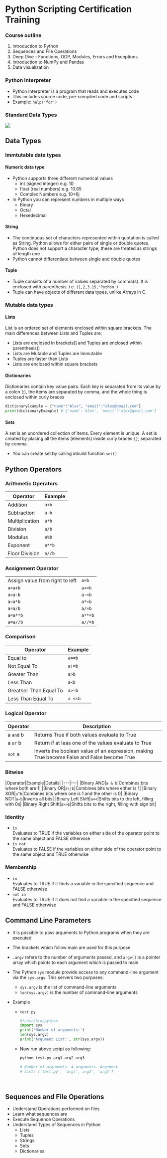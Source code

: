 # Python Scripting Certification Training

### Course outline
1. Introduction to Python
2. Sequences and File Operations
3. Deep Dive - Functions, OOP, Modules, Errors and Exceptions
4. Introduction to NumPy and Pandas
5. Data visualization

### Python Interpreter
- Python Interpreter is a program that reads and executes code
- This includes source code, pre-compiled code and scripts
- Example: `help('for')`

### Standard Data Types
![](img/datatypes.png)

## Data Types

### Immtutable data types
#### Numeric data type
- Python supports three different numerical values
  - int (signed integer) e.g. 10
  - float (real numbers) e.g. 10.65
  - Complex Numbers e.g. 10+6j
- In Python you can represent numbers in multiple ways
  - Binary
  - Octal
  - Hexedecimal

#### String
- The continuous set of characters represented within quotation is called as String. Python allows for either pairs of single or double quotes. Python does not support a character type, these are treated as strings of length one
- Python cannot differentiate between single and double quotes

#### Tuple
- Tuple consists of a number of values separated by comma(s). It is enclosed with parenthesis. i.e. `(1,2,3.15,'Python')`
- Tuple can have objects of different data types, unlike Arrays in C.

### Mutable data types
#### Lists
List is an ordered set of elements enclosed within square brackets. The main differences between Lists and Tuples are:
- Lists are enclosed in brackets[] and Tuples are enclosed within parenthesis()
- Lists are Mutable and Tuples are Immutable
- Tuples are faster than Lists
- Lists are enclosed within square brackets

#### Dictionaries
Dictionaries contain key value pairs. Each key is separated from its value by a colon (:), the items are separated by comma, and the whole thing is enclosed within curly braces
```python
dictionaryExample = {"name":"Alex", "email":"alex@gmail.com"}
print(dictionaryExample) # {'name':'Alex', 'email':'alex@gmail.com'}
```

#### Sets
A set is an unordered collection of items. Every element is unique. A set is created by placing all the items (elements) inside curly braces `{}`, separated by comma.
- You can create set by calling inbuild function `set()`

## Python Operators
### Arithmetic Operators
|Operator|Example|
|---|---|
|Addition|`a+b`|
|Subtraction|`a-b`|
|Multiplication|`a*b`|
|Division|`a/b`|
|Modulus|`a%b`|
|Exponent|`a**b`|
|Floor Division|`a//b`|

### Assignment Operator
|||
|---|---|
|Assign value from right to left|`a=b`|
|`a=a+b`|`a+=b`|
|`a=a-b`|`a-=b`|
|`a=a*b`|`a*=b`|
|`a=a/b`|`a/=b`|
|`a=a**b`|`a**=b`|
|`a=a//b`|`a//=b`|

### Comparison
|Operator|Example|
|---|---|
|Equal to|`a==b`|
|Not Equal To|`a!=b`|
|Greater Than|`a>b`|
|Less Than|`a<b`|
|Greather Than Equal To|`a>=b`|
|Less Than Equal To|`a <=b`|

### Logical Operator
|Operator|Description|
|---|---|
|a `and` b|Returns True if both values evaluate to True|
|a `or` b|Return if at leas one of the values evaluate to True|
|`not` a|Inverts the boolean value of an expression, making True become False and False become True|

### Bitwise
|Operator|Example|Details|
|---|---|
|Binary AND|`a & b`|Combines bits where both are 1|
|Binary OR|`a\|b`|Combines bits where either is 1|
|Binary XOR|`a^b`|Combines bits where one is 1 and the other is 0|
|Binary NOT|`a~b`|Inverts all bits|
|Binary Left Shift|`a<<`|Shifts bits to the left, filling with 0s|
|Binary Right Shift|`a>>b`|Shifts bits to the right, filling with sign bit|

### Identity
- `is` <br>Evaluates to TRUE if the variables on either side of the operator point to the same object and FALSE otherwise
- `is not`<br>Evaluates to FALSE if the variables on either side of the operator point to the same object and TRUE otherwise

### Membership
- `in`<br>Evaluates to TRUE if it finds a variable in the specified sequence and FALSE otherwise
- `not in`<br>Evaluates to TRUE if it does not find a variable in the specified sequence and FALSE otherwise


## Command Line Parameters
- It is possible to pass arguments to Python programs when they are executed
- The brackets which follow main are used for this purpose
- `.argv` refers to the number of arguments passed, and `argv[]` is a pointer array which points to
each argument which is passed to main
- The Python `sys` module provide access to any command-line argument via the `sys.argv`. This servers two purposes:
  - `sys.argv` is the list of command-line arguments
  - `len(sys.argv)` is the number of command-line arguments

- Example
  - `test.py`

    ```python
    #!/usr/bin/python
    import sys
    print('Number of arguments:')
    len(sys.argv)
    print('Argument List:', str(sys.argv))
    ```
  - Now run above script as following:
    ```python
    python test.py arg1 arg2 arg3
    
    # Number of arguments: 4 arguments. Argument
    # List: ['test.py', 'argl', arg2', 'arg3']
    ```

<br>

## Sequences and File Operations
- Understand Operations performed on files
- Learn what sequences are
- Execute Sequence Operations
- Understand Types of Sequences in Python
  - Lists
  - Tuples
  - Strings
  - Sets
  - Dictionaries
 
